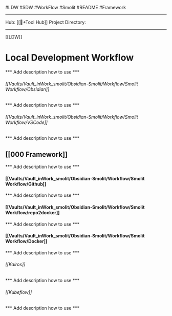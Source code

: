 #LDW #SDW #WorkFlow #Smolit #README #Framework 
________________________________________________________________________
Hub: [[🎯+Tool Hub]]
Project Directory:
________________________________________________________________________
[[LDW]]
# Local Development Workflow 
*** Add description how to use ***

###### [[Vaults/Vault_inWork_smolit/Obsidian-Smolit/Workflow/Smolit Workflow/Obsidian]]
*** Add description how to use ***

###### [[Vaults/Vault_inWork_smolit/Obsidian-Smolit/Workflow/Smolit Workflow/VSCode]]
*** Add description how to use ***

## [[000 Framework]]
*** Add description how to use ***

#### [[Vaults/Vault_inWork_smolit/Obsidian-Smolit/Workflow/Smolit Workflow/Github]]
*** Add description how to use ***
#### [[Vaults/Vault_inWork_smolit/Obsidian-Smolit/Workflow/Smolit Workflow/repo2docker]]
*** Add description how to use ***

#### [[Vaults/Vault_inWork_smolit/Obsidian-Smolit/Workflow/Smolit Workflow/Docker]]
*** Add description how to use ***

###### [[Kairos]]
*** Add description how to use ***

###### [[Kubeflow]]
*** Add description how to use ***

